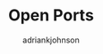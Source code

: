 ---
title: Open Ports
description: How to open ports on a CycleCloud cluster
author: adriankjohnson
ms.date: 08/01/2018
ms.author: adjohnso
---